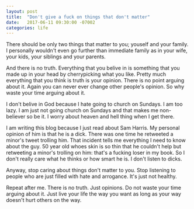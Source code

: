 ```yaml
---
layout: post
title:  "Don't give a fuck on things that don't matter"
date:   2017-06-11 09:30:00 -07002
categories: life
---
```


There should be only two things that matter to you; youself and your family. I personally wouldn't even go further than immediate family as in your wife, your kids, your siblings and your parents.

And there is no truth. Everything that you belive in is something that you made up in your head by cherrypicking what you like. Pretty much everything that you think is truth is your opinion. There is no point arguing about it. Again you can never ever change other people's opinion. So why waste your time arguing about it.

I don't belive in God because I hate going to church on Sundays. I am too lazy. I am just not going church on Sundays and that makes me non-believer so be it. I worry about heaven and hell thing when I get there.

I am writing this blog because I just read about Sam Harris. My personal opinion of him is that he is a dick. There was one time he retweeted a minor's tweet trolling him. That incident tells me everything I need to know about the guy. 50 year old whoes skin is so thin that he couldn't help but retweeting a minor's trolling on him: that's a fucking loser in my book. So I don't really care what he thinks or how smart he is. I don't listen to dicks.

Anyway, stop caring about things don't matter to you. Stop listening to people who are just filled with hate and arrogance. It's just not healthy.

Repeat after me. There is no truth. Just opinions. Do not waste your time arguing about it. Just live your life the way you want as long as your way doesn't hurt others on the way.